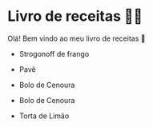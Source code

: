# Livro de receitas :man_cook:

Olá! Bem vindo ao meu livro de receitas :wave:

- Strogonoff de frango

- Pavê
- Bolo de Cenoura

- Bolo de Cenoura

- Torta de Limão

  



